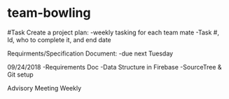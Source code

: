 # team-bowling

#Task
Create a project plan:
-weekly tasking for each team mate
-Task #, Id, who to complete it, and end date

Requirments/Specification Document:
-due next Tuesday

09/24/2018
-Requirements Doc
-Data Structure in Firebase
-SourceTree & Git setup

Advisory Meeting Weekly
